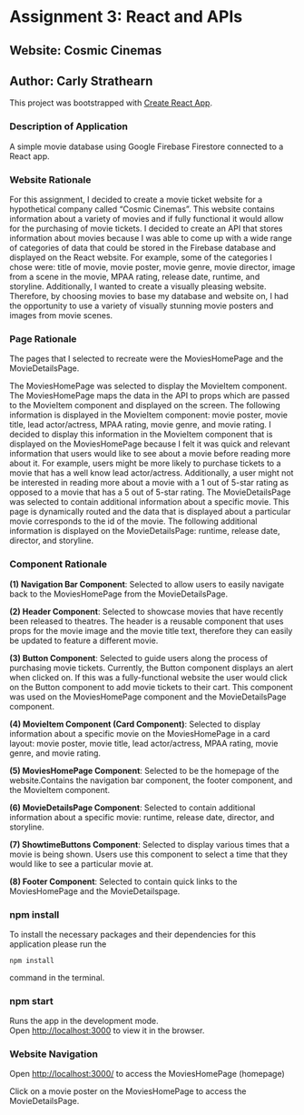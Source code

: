 # Assignment 3: React and APIs
## Website: Cosmic Cinemas
## Author: Carly Strathearn 

This project was bootstrapped with [Create React App](https://github.com/facebook/create-react-app).

### Description of Application

A simple movie database using Google Firebase Firestore connected to a React app. 

### Website Rationale

For this assignment, I decided to create a movie ticket website for a hypothetical company called “Cosmic Cinemas”. This website contains information about a variety of movies and if fully functional it would allow for the purchasing of movie tickets. I decided to create an API that stores information about movies because I was able to come up with a wide range of categories of data that could be stored in the Firebase database and displayed on the React website. For example, some of the categories I chose were: title of movie, movie poster, movie genre, movie director, image from a scene in the movie, MPAA rating, release date, runtime, and storyline. Additionally, I wanted to create a visually pleasing website. Therefore, by choosing movies to base my database and website on, I had the opportunity to use a variety of visually stunning movie posters and images from movie scenes. 

### Page Rationale

The pages that I selected to recreate were the MoviesHomePage and the MovieDetailsPage. 

The MoviesHomePage was selected to display the MovieItem component. The MoviesHomePage maps the data in the API to props which are passed to the MovieItem component and displayed on the screen. The following information is displayed in the MovieItem component: movie poster, movie title, lead actor/actress, MPAA rating, movie genre, and movie rating. I decided to display this information in the MovieItem component that is displayed on the MoviesHomePage because I felt it was quick and relevant information that users would like to see about a movie before reading more about it. For example, users might be more likely to purchase tickets to a movie that has a well know lead actor/actress. Additionally, a user might not be interested in reading more about a movie with a 1 out of 5-star rating as opposed to a movie that has a 5 out of 5-star rating. The MovieDetailsPage was selected to contain additional information about a specific movie. This page is dynamically routed and the data that is displayed about a particular movie corresponds to the id of the movie. The following additional information is displayed on the MovieDetailsPage: runtime, release date, director, and storyline.

### Component Rationale

  **(1) Navigation Bar Component**: Selected to allow users to easily navigate back to the MoviesHomePage from the MovieDetailsPage.
        
  **(2) Header Component**: Selected to showcase movies that have recently been released to theatres. The header is a reusable component that uses props for the movie image and the movie title text, therefore they can easily be updated to feature a different movie. 
  
  **(3) Button Component**: Selected to guide users along the process of purchasing movie tickets. Currently, the Button component displays an alert when clicked on. If this was a fully-functional website the user would click on the Button component to add movie tickets to their cart. This component was used on the MoviesHomePage component and the MovieDetailsPage component. 

  **(4) MovieItem Component (Card Component)**: Selected to display information about a specific movie on the MoviesHomePage in a card layout: movie poster, movie title, lead actor/actress, MPAA rating, movie genre, and movie rating.
        
  **(5) MoviesHomePage Component**: Selected to be the homepage of the website.Contains the navigation bar component, the footer component, and the MovieItem component. 

  **(6) MovieDetailsPage Component**: Selected to contain additional information about a specific movie: runtime, release date, director, and storyline. 
        
  **(7) ShowtimeButtons Component**: Selected to display various times that a movie is being shown. Users use this component to select a time that they would like to see a particular movie at. 
  
  **(8) Footer Component**: Selected to contain quick links to the MoviesHomePage and the MovieDetailspage. 

### npm install

To install the necessary packages and their dependencies for this application please run the 

```
npm install
```
command in the terminal.

### npm start

Runs the app in the development mode.\
Open [http://localhost:3000](http://localhost:3000) to view it in the browser.

### Website Navigation

Open [http://localhost:3000/](http://localhost:3000/) to access the MoviesHomePage (homepage)

Click on a movie poster on the MoviesHomePage to access the MovieDetailsPage. 
